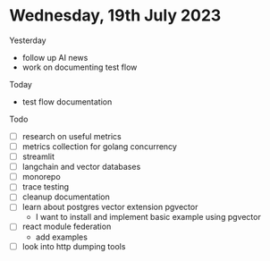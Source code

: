 # Wednesday, 19th July 2023

Yesterday
- follow up AI news
- work on documenting test flow

Today
- test flow documentation

Todo
- [ ] research on useful metrics
- [ ] metrics collection for golang concurrency
- [ ] streamlit
- [ ] langchain and vector databases
- [ ] monorepo
- [ ] trace testing
- [ ] cleanup documentation
- [ ] learn about postgres vector extension pgvector
	- I want to install and implement basic example using pgvector
- [ ] react module federation
  - add examples
- [  ] look into http dumping tools
